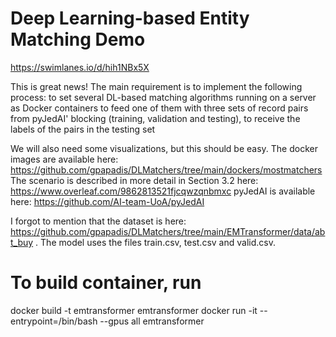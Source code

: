 # Deep Learning-based Entity Matching Demo

https://swimlanes.io/d/hih1NBx5X

This is great news! The main requirement is to implement the following process:
    to set several DL-based matching algorithms running on a server as Docker containers
    to feed one of them with three sets of record pairs from pyJedAI' blocking (training, validation and testing), 
    to receive the labels of the pairs in the testing set

We will also need some visualizations, but this should be easy.
The docker images are available here: https://github.com/gpapadis/DLMatchers/tree/main/dockers/mostmatchers
The scenario is described in more detail in Section 3.2 here: https://www.overleaf.com/9862813521fjcqwzqnbmxc
pyJedAI is available here: https://github.com/AI-team-UoA/pyJedAI

I forgot to mention that the dataset is here: https://github.com/gpapadis/DLMatchers/tree/main/EMTransformer/data/abt_buy . The model uses the files train.csv, test.csv and valid.csv.

# To build container, run

docker build -t emtransformer emtransformer
docker run -it --entrypoint=/bin/bash --gpus all  emtransformer
